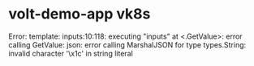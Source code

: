# volt-demo-app vk8s
<!-- markdownlint-disable no-inline-html -->
<!-- BEGINNING OF PRE-COMMIT-TERRAFORM DOCS HOOK -->
Error: template: inputs:10:118: executing "inputs" at <.GetValue>: error calling GetValue: json: error calling MarshalJSON for type types.String: invalid character '\x1c' in string literal
<!-- END OF PRE-COMMIT-TERRAFORM DOCS HOOK -->
<!-- markdownlint-enable no-inline-html -->
